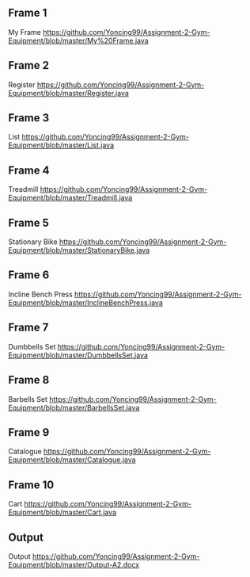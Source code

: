 ## Frame 1
My Frame
https://github.com/Yoncing99/Assignment-2-Gym-Equipment/blob/master/My%20Frame.java

## Frame 2
Register
https://github.com/Yoncing99/Assignment-2-Gym-Equipment/blob/master/Register.java

## Frame 3
List
https://github.com/Yoncing99/Assignment-2-Gym-Equipment/blob/master/List.java

## Frame 4
Treadmill
https://github.com/Yoncing99/Assignment-2-Gym-Equipment/blob/master/Treadmill.java

## Frame 5
Stationary Bike
https://github.com/Yoncing99/Assignment-2-Gym-Equipment/blob/master/StationaryBike.java

## Frame 6
Incline Bench Press
https://github.com/Yoncing99/Assignment-2-Gym-Equipment/blob/master/InclineBenchPress.java

## Frame 7
Dumbbells Set
https://github.com/Yoncing99/Assignment-2-Gym-Equipment/blob/master/DumbbellsSet.java

## Frame 8
Barbells Set
https://github.com/Yoncing99/Assignment-2-Gym-Equipment/blob/master/BarbellsSet.java

## Frame 9
Catalogue
https://github.com/Yoncing99/Assignment-2-Gym-Equipment/blob/master/Catalogue.java

## Frame 10
Cart
https://github.com/Yoncing99/Assignment-2-Gym-Equipment/blob/master/Cart.java

## Output
Output
https://github.com/Yoncing99/Assignment-2-Gym-Equipment/blob/master/Output-A2.docx
